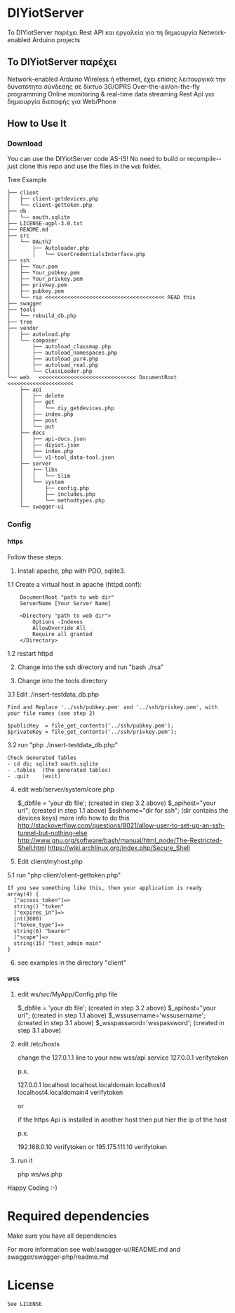 # DIYiotServer

Το DIYiotServer παρέχει Rest API και εργαλεία για τη δημιουργία Network-enabled Arduino projects


## To DIYiotServer παρέχει


Network-enabled Arduino
	Wireless ή  ethernet, έχει επίσης λειτουργικά την δυνατότητα σύνδεσης σε δίκτυο 3G/GPRS
Over-the-air/on-the-fly programming
Online monitoring & real-time data streaming
Rest Api για δημιουργία διεπαφής για Web/Phone

## How to Use It

### Download
You can use the DIYiotServer code AS-IS!  No need to build or recompile--just clone this repo and use the files in the `web` folder.  

Tree Example
```
├── client
│   ├── client-getdevices.php
│   └── client-gettoken.php
├── db
│   └── oauth.sqlite
├── LICENSE-agpl-3.0.txt
├── README.md
├── src
│   └── OAuth2
│       ├── Autoloader.php
│       │   └── UserCredentialsInterface.php
├── ssh
│   ├── Your.pem
│   ├── Your_pubkey.pem
│   ├── Your_privkey.pem
│   ├── privkey.pem
│   ├── pubkey.pem
│   └── rsa <<<<<<<<<<<<<<<<<<<<<<<<<<<<<<<<<<<<<< READ this
├── swagger
├── tools
│   └── rebuild_db.php
├── tree
├── vendor
│   ├── autoload.php
│   └── composer
│       ├── autoload_classmap.php
│       ├── autoload_namespaces.php
│       ├── autoload_psr4.php
│       ├── autoload_real.php
│       └── ClassLoader.php
└── web   <<<<<<<<<<<<<<<<<<<<<<<<<<<<<<< DocumentRoot <<<<<<<<<<<<<<<<<<<<<
    ├── api
    │   ├── delete
    │   ├── get
    │   │   └── diy_getdevices.php
    │   ├── index.php
    │   ├── post
    │   └── put
    ├── docs
    │   ├── api-docs.json
    │   ├── diyiot.json
    │   ├── index.php
    │   └── v1-tool_data-tool.json
    ├── server
    │   ├── libs
    │   │   └── Slim
    │   └── system
    │       ├── config.php
    │       ├── includes.php
    │       └── methodtypes.php
    └── swagger-ui
```
### Config

#### https 

Follow these steps:

1. Install apache, php with PDO, sqlite3.

 1.1 Create a virtual host in apache (httpd.conf):

```
    DocumentRoot "path to web dir"
    ServerName [Your Server Name]
    
    <Directory "path to web dir">
        Options -Indexes
        AllowOverride All
        Require all granted
    </Directory>
```

 1.2 restart httpd

2. Change into the ssh directory and run "bash ./rsa"

3. Change into the tools directory 

 3.1 Edit ./insert-testdata_db.php

	Find and Replace '../ssh/pubkey.pem' and '../ssh/privkey.pem', with your file names (see step 2)

	$publicKey  = file_get_contents('../ssh/pubkey.pem');
	$privateKey = file_get_contents('../ssh/privkey.pem');

 3.2 run "php ./insert-testdata_db.php"

	Check Generated Tables
	- cd db; sqlite3 oauth.sqlite 
	- .tables  (the generated tables)
	- .quit    (exit)
4. edit web/server/system/core.php

	$_dbfile = 'your db file'; 		(created in step 3.2 above)
	$_apihost="your url";			(created in step 1.1 above)
	$sshhome="dir for ssh";			(dir contains the devices keys)
						more info how to do this
						http://stackoverflow.com/questions/8021/allow-user-to-set-up-an-ssh-tunnel-but-nothing-else
						http://www.gnu.org/software/bash/manual/html_node/The-Restricted-Shell.html
						https://wiki.archlinux.org/index.php/Secure_Shell

5. Edit  client/myhost.php

 5.1 run "php client/client-gettoken.php"

	If you see something like this, then your application is ready
	array(4) {
	  ["access_token"]=>
	  string() "token"
	  ["expires_in"]=>
	  int(3600)
	  ["token_type"]=>
	  string(6) "bearer"
	  ["scope"]=>
	  string(15) "test_admin main"
	}

6.  see examples in the directory "client"

#### wss

1. edit ws/src/MyApp/Config.php file

	$_dbfile = 'your db file'; 	(created in step 3.2 above)
	$_apihost="your url"; 		(created in step 1.1 above)	
	$_wssusername='wssusername'; 	(created in step 3.1 above)
	$_wsspassword='wsspassword';	(created in step 3.1 above)

2. edit /etc/hosts

	change the 127.0.1.1 line to your new wss/api service
	127.0.0.1 <old names>  verifytoken 

	p.x.

	127.0.0.1   localhost localhost.localdomain localhost4 localhost4.localdomain4 verifytoken

	or 

	
	if the https Api is  installed in another host
	then put hier the  ip of the host
	
	p.x.

	192.168.0.10   verifytoken or 195.175.111.10 verifytoken


2. run it

	php ws/ws.php

Happy Coding :-)


#  Required dependencies

Make sure you have all dependencies

For more information see web/swagger-ui/README.md and  swagger/swagger-php/readme.md

# License
	See LICENSE
